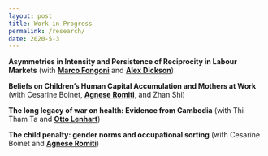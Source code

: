 ```yaml
---
layout: post
title: Work in-Progress
permalink: /research/
date: 2020-5-3
---
```


**Asymmetries in Intensity and Persistence of Reciprocity in Labour Markets** (with **[Marco Fongoni](https://sites.google.com/site/marcofongoni/home)** and **[Alex Dickson](https://www.strath.ac.uk/staff/dicksonalexdr/)**) 

**Beliefs on Children’s Human Capital Accumulation and Mothers at Work** (with Cesarine Boinet, **[Agnese Romiti](https://sites.google.com/view/agneseromiti/home)**, and Zhan Shi)

**The long legacy of war on health: Evidence from Cambodia** (with Thi Tham Ta and **[Otto Lenhart](https://ottolenhart.com/about-2/)**)

**The child penalty: gender norms and occupational sorting** (with Cesarine Boinet and **[Agnese Romiti](https://sites.google.com/view/agneseromiti/home)**)

<!-- **The Impact of Diversity in High School on Assortative Mating** (with **[Joel Han](https://www.joelkyhan.com/)**) -->
